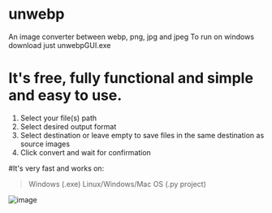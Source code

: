 # unwebp
An image converter between webp, png, jpg and jpeg 
To run on windows download just unwebpGUI.exe

# It's free, fully functional and simple and easy to use. 
1. Select your file(s) path
2. Select desired output format
3. Select destination or leave empty to save files in the same destination as source images
4. Click convert and wait for confirmation

#It's very fast and works on:
> Windows (.exe)
> Linux/Windows/Mac OS (.py project)

![image](https://user-images.githubusercontent.com/56128558/179876334-b0f04fb3-c2e8-4fc9-b1c7-1041b287e64a.png)
